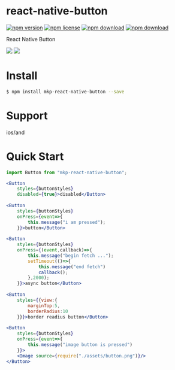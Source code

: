 # react-native-button

<!-- badge -->
[![npm version](https://img.shields.io/npm/v/mkp-react-native-button.svg)](https://www.npmjs.com/package/mkp-react-native-button)
[![npm license](https://img.shields.io/npm/l/mkp-react-native-button.svg)](https://www.npmjs.com/package/mkp-react-native-button)
[![npm download](https://img.shields.io/npm/dm/mkp-react-native-button.svg)](https://www.npmjs.com/package/mkp-react-native-button)
[![npm download](https://img.shields.io/npm/dt/mkp-react-native-button.svg)](https://www.npmjs.com/package/mkp-react-native-button)
<!-- endbadge -->

React Native Button

<img src="https://raw.githubusercontent.com/MonkeyKingPlus/react-native-button/master/test/assets/react-native-tab-view-demo-ios.gif"/>
<img src="https://raw.githubusercontent.com/MonkeyKingPlus/react-native-button/master/test/assets/react-native-tab-view-demo-android.gif"/>

# Install
```bash
$ npm install mkp-react-native-button --save
```
# Support
ios/and

# Quick Start
```jsx
import Button from "mkp-react-native-button";

<Button
    styles={buttonStyles}
    disabled={true}>disabled</Button>
    
<Button 
    styles={buttonStyles} 
    onPress={event=>{
        this.message("i am pressed");
    }}>button</Button>
    
<Button 
    styles={buttonStyles} 
    onPress={(event,callback)=>{
        this.message("begin fetch ...");
        setTimeout(()=>{
            this.message("end fetch")
            callback();
        },2000);
    }}>async button</Button>
    
<Button 
    styles={{view:{
        marginTop:5,
        borderRadius:10
    }}}>border readius button</Button>
    
<Button 
    styles={buttonStyles}
    onPress={event=>{
        this.message("image button is pressed")
    }}>
    <Image source={require("./assets/button.png")}/>
</Button>
```